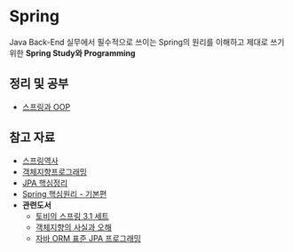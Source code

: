 # Spring
Java Back-End 실무에서 필수적으로 쓰이는 Spring의 원리를 이해하고 제대로 쓰기 위한 **Spring Study와 Programming**



## 정리 및 공부

- [스프링과 OOP](/Summary/Spring과_OOP.md)

  

## 참고 자료

- [스프링역사](https://www.quickprogrammingtips.com/spring-boot/history-of-spring-framework-and-spring-boot.html)
- [객체지향프로그래밍](https://ko.wikipedia.org/wiki/%EA%B0%9D%EC%B2%B4_%EC%A7%80%ED%96%A5%ED%94%84%EB%A1%9C%EA%B7%B8%EB%9E%98%EB%B0%8D)
- [JPA 핵심정리](https://github.com/KimByeongHwan/JPA-Programming)
- [Spring 핵심원리 - 기본편](https://www.inflearn.com/course/%EC%8A%A4%ED%94%84%EB%A7%81-%ED%95%B5%EC%8B%AC-%EC%9B%90%EB%A6%AC-%EA%B8%B0%EB%B3%B8%ED%8E%B8/dashboard)
- **관련도서**
  - [토비의 스프링 3.1 세트](http://www.yes24.com/Product/Goods/7516911)
  - [객체지향의 사실과 오해](http://www.yes24.com/Product/Goods/18249021)
  - [자바 ORM 표준 JPA 프로그래밍](http://www.yes24.com/Product/Goods/19040233)
